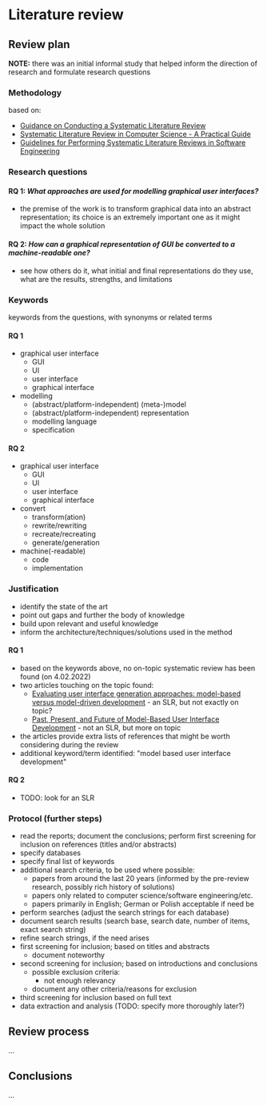 # Literature review
## Review plan
**NOTE:** there was an initial informal study that helped inform the direction of research and formulate research questions

### Methodology
based on:
- [Guidance on Conducting a Systematic Literature Review](https://doi.org/10.1177/0739456X17723971)
- [Systematic Literature Review in Computer Science - A Practical Guide](http://dx.doi.org/10.13140/RG.2.2.35453.87524)
- [Guidelines for Performing Systematic Literature Reviews in Software Engineering](https://www.researchgate.net/publication/258968007_Kitchenham_B_Guidelines_for_performing_Systematic_Literature_Reviews_in_software_engineering_EBSE_Technical_Report_EBSE-2007-01)

### Research questions
#### RQ 1: _What approaches are used for modelling graphical user interfaces?_
- the premise of the work is to transform graphical data into an abstract representation; its choice is an extremely important one as it might impact the whole solution

#### RQ 2: _How can a graphical representation of GUI be converted to a machine-readable one?_
- see how others do it, what initial and final representations do they use, what are the results, strengths, and limitations

### Keywords
keywords from the questions, with synonyms or related terms

#### RQ 1
- graphical user interface
	- GUI
	- UI
	- user interface
	- graphical interface
- modelling
	- (abstract/platform-independent) (meta-)model
	- (abstract/platform-independent) representation
	- modelling language
	- specification

#### RQ 2
- graphical user interface
	- GUI
	- UI
	- user interface
	- graphical interface
- convert
	- transform(ation)
	- rewrite/rewriting
	- recreate/recreating
	- generate/generation
- machine(-readable)
	- code
	- implementation

### Justification
- identify the state of the art
- point out gaps and further the body of knowledge
- build upon relevant and useful knowledge
- inform the architecture/techniques/solutions used in the method

#### RQ 1
- based on the keywords above, no on-topic systematic review has been found (on 4.02.2022)
- two articles touching on the topic found:
	- [Evaluating user interface generation approaches: model-based versus model-driven  development](https://doi.org/10.1007/s10270-018-0698-x) - an SLR, but not exactly on topic?
	- [Past, Present, and Future of Model-Based User Interface Development](http://dx.doi.org/10.1524/icom.2011.0026) - not an SLR, but more on topic
- the articles provide extra lists of references that might be worth considering during the review
- additional keyword/term identified: "model based user interface development"

#### RQ 2
- TODO: look for an SLR

### Protocol (further steps)
- read the reports; document the conclusions; perform first screening for inclusion on references (titles and/or abstracts)
- specify databases
- specify final list of keywords
- additional search criteria, to be used where possible:
	- papers from around the last 20 years (informed by the pre-review research, possibly rich history of solutions)
	- papers only related to computer science/software engineering/etc.
	- papers primarily in English; German or Polish acceptable if need be
- perform searches (adjust the search strings for each database)
- document search results (search base, search date, number of items, exact search string)
- refine search strings, if the need arises
- first screening for inclusion; based on titles and abstracts
	- document noteworthy 
- second screening for inclusion; based on introductions and conclusions
	- possible exclusion criteria:
		- not enough relevancy
	- document any other criteria/reasons for exclusion
- third screening for inclusion based on full text
- data extraction and analysis (TODO: specify more thoroughly later?)

## Review process
...

## Conclusions
...